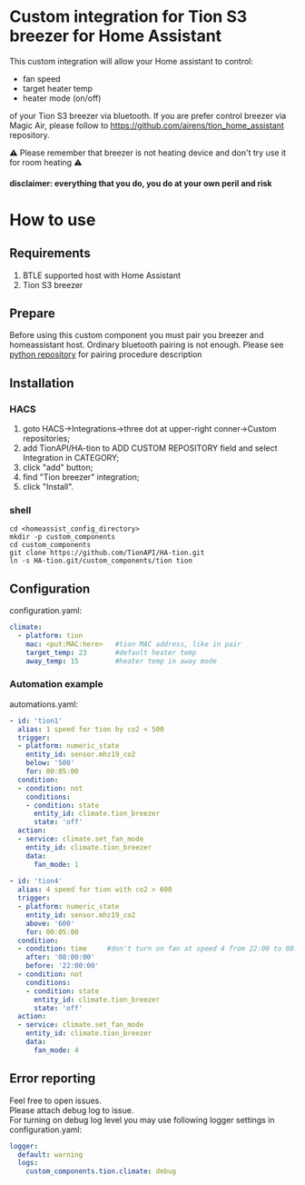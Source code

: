 # Custom integration for Tion S3 breezer for Home Assistant
This custom integration will allow your Home assistant to control:
* fan speed
* target heater temp
* heater mode (on/off)

of your Tion S3 breezer via bluetooth. If you are prefer control breezer via Magic Air, please follow to https://github.com/airens/tion_home_assistant repository.

:warning: Please remember that breezer is not heating device and don't try use it for room heating :warning: 
#### disclaimer: everything that you do, you do at your own peril and risk

# How to use
## Requirements
  1. BTLE supported host with Home Assistant
  1. Tion S3 breezer
## Prepare
Before using this custom component you must pair you breezer and homeassistant host.
Ordinary bluetooth pairing is not enough. Please see 
  [python repository](https://github.com/TionAPI/python) for pairing procedure description
## Installation
### HACS
  1. goto HACS->Integrations->three dot at upper-right conner->Custom repositories;
  1. add TionAPI/HA-tion to ADD CUSTOM REPOSITORY field and select Integration in CATEGORY; 
  1. click "add" button;
  1. find "Tion breezer" integration;
  1. click "Install".

### shell
```shell script
cd <homeassist_config_directory>
mkdir -p custom_components
cd custom_components
git clone https://github.com/TionAPI/HA-tion.git
ln -s HA-tion.git/custom_components/tion tion 
```

## Configuration
configuration.yaml:
```yaml
climate:
  - platform: tion
    mac: <put:MAC:here>   #tion MAC address, like in pair
    target_temp: 23       #default heater temp 
    away_temp: 15         #heater temp in away mode
```
### Automation example
automations.yaml:
```yaml
- id: 'tion1'
  alias: 1 speed for tion by co2 < 500
  trigger:
  - platform: numeric_state
    entity_id: sensor.mhz19_co2
    below: '500'    
    for: 00:05:00    
  condition:
  - condition: not
    conditions:
    - condition: state
      entity_id: climate.tion_breezer
      state: 'off'
  action:
  - service: climate.set_fan_mode
    entity_id: climate.tion_breezer
    data:
      fan_mode: 1    
    
- id: 'tion4'
  alias: 4 speed for tion with co2 > 600
  trigger:
  - platform: numeric_state
    entity_id: sensor.mhz19_co2
    above: '600'    
    for: 00:05:00    
  condition:
  - condition: time     #don't turn on fan at speed 4 from 22:00 to 08:00 
    after: '08:00:00'
    before: '22:00:00'    
  - condition: not
    conditions:
    - condition: state
      entity_id: climate.tion_breezer
      state: 'off'
  action:
  - service: climate.set_fan_mode
    entity_id: climate.tion_breezer
    data:
      fan_mode: 4  
```
## Error reporting
Feel free to open issues.  
Please attach debug log to issue.  
For turning on debug  log level you may use following logger settings in configuration.yaml:
```yaml
logger:
  default: warning
  logs:
    custom_components.tion.climate: debug
```
